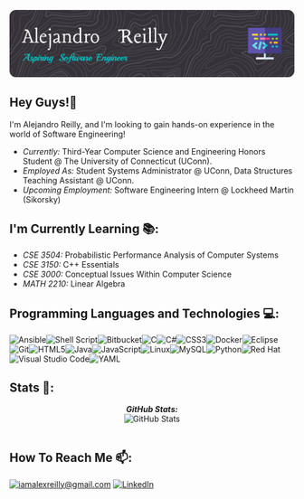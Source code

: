 ![Alejandro Reilly Banner Image](./images/github-header-image.png)

<h2>Hey Guys!👋</h2>

I'm Alejandro Reilly, and I'm looking to gain hands-on experience in the world of Software Engineering!
- <i>Currently:</i> Third-Year Computer Science and Engineering Honors Student @ The University of Connecticut (UConn).
- <i>Employed As:</i> Student Systems Administrator @ UConn, Data Structures Teaching Assistant @ UConn.
- <i>Upcoming Employment:</i> Software Engineering Intern @ Lockheed Martin (Sikorsky)

<h2> I'm Currently Learning 📚: </h2>

- <i>CSE 3504:</i> Probabilistic Performance Analysis of Computer Systems
- <i>CSE 3150:</i> C++ Essentials
- <i>CSE 3000:</i> Conceptual Issues Within Computer Science
- <i>MATH 2210:</i> Linear Algebra

<h2> Programming Languages and Technologies 💻:</h2>

![Ansible](https://img.shields.io/badge/ansible-%231A1918.svg?style=for-the-badge&logo=ansible&logoColor=white)<!--bash-->![Shell Script](https://img.shields.io/badge/shell_script-%23121011.svg?style=for-the-badge&logo=gnu-bash&logoColor=white)<!--bitbucket-->![Bitbucket](https://img.shields.io/badge/bitbucket-%230047B3.svg?style=for-the-badge&logo=bitbucket&logoColor=white)<!--c-->![C](https://img.shields.io/badge/c-%2300599C.svg?style=for-the-badge&logo=c&logoColor=white)<!--c#-->![C#](https://img.shields.io/badge/c%23-%23239120.svg?style=for-the-badge&logo=csharp&logoColor=white)<!--css3-->![CSS3](https://img.shields.io/badge/css3-%231572B6.svg?style=for-the-badge&logo=css3&logoColor=white)<!--eclipse-->![Docker](https://img.shields.io/badge/docker-%230db7ed.svg?style=for-the-badge&logo=docker&logoColor=white)<!--docker-->![Eclipse](https://img.shields.io/badge/Eclipse-FE7A16.svg?style=for-the-badge&logo=Eclipse&logoColor=white)<!--git-->![Git](https://img.shields.io/badge/git-%23F05033.svg?style=for-the-badge&logo=git&logoColor=white)<!--html5-->![HTML5](https://img.shields.io/badge/html5-%23E34F26.svg?style=for-the-badge&logo=html5&logoColor=white)<!--java-->![Java](https://img.shields.io/badge/java-%23ED8B00.svg?style=for-the-badge&logo=openjdk&logoColor=white)<!--javascript-->![JavaScript](https://img.shields.io/badge/javascript-%23323330.svg?style=for-the-badge&logo=javascript&logoColor=%23F7DF1E)<!--linux-->![Linux](https://img.shields.io/badge/Linux-FCC624?style=for-the-badge&logo=linux&logoColor=black)<!--mysql-->![MySQL](https://img.shields.io/badge/mysql-4479A1.svg?style=for-the-badge&logo=mysql&logoColor=white)<!--python-->![Python](https://img.shields.io/badge/python-3670A0?style=for-the-badge&logo=python&logoColor=ffdd54)<!--redhat-->![Red Hat](https://img.shields.io/badge/Red%20Hat-EE0000?style=for-the-badge&logo=redhat&logoColor=white)<!--vscode-->![Visual Studio Code](https://img.shields.io/badge/Visual%20Studio%20Code-0078d7.svg?style=for-the-badge&logo=visual-studio-code&logoColor=white)<!--yaml-->![YAML](https://img.shields.io/badge/yaml-%23ffffff.svg?style=for-the-badge&logo=yaml&logoColor=151515)



<h2> Stats 👀:</h2>

<div>
<!--   <p align="center">
    <b><em>Now listening to:</em></b> <br/>
    <img src="https://spotify-github-profile.vercel.app/api/view?uid=lakshmanan.meiyappan&cover_image=true&theme=novatorem" alt="Now Listenting to" />
  </p> -->
  
  <p align="center">
  <b><em>GitHub Stats:</em></b> <br/>
    <img src="https://github-readme-streak-stats.herokuapp.com/?user=alejandroreilly" alt="GitHub Stats" /> <br/><br/>
  </p>
</div>

<h2> How To Reach Me 📫:</h2>

<a href="mailto:iamalexreilly@gmail.com">![iamalexreilly@gmail.com](https://img.shields.io/badge/Gmail-D14836?style=for-the-badge&logo=gmail&logoColor=white)</a> <a href="https://www.linkedin.com/in/alejandroreilly">![LinkedIn](https://img.shields.io/badge/LinkedIn-0077B5?style=for-the-badge&logo=linkedin&logoColor=white)</a>
